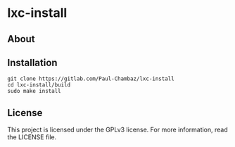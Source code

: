 # lxc-install

## About

## Installation

```
git clone https://gitlab.com/Paul-Chambaz/lxc-install
cd lxc-install/build
sudo make install
```

## License

This project is licensed under the GPLv3 license.
For more information, read the LICENSE file.
